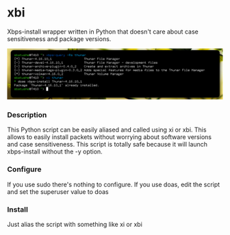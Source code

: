 # xbi
Xbps-install wrapper written in Python that doesn't care about case sensitiveness and package versions.

![xbi](https://raw.githubusercontent.com/Sbatushe/xbi/main/Istantanea_2021-11-12_13-31-56.png)

### Description
This Python script can be easily aliased and called using xi or xbi. This allows to easily install packets without worrying about software versions and case sensitiveness. This script is totally safe because it will launch xbps-install without the -y option.

### Configure
If you use sudo there's nothing to configure. If you use doas, edit the script and set the superuser value to doas

### Install
Just alias the script with something like xi or xbi
